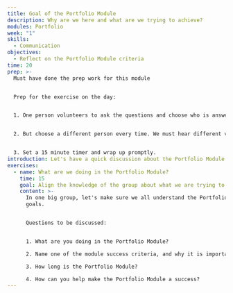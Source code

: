 ```yaml
---
title: Goal of the Portfolio Module
description: Why are we here and what are we trying to achieve?
modules: Portfolio
week: "1"
skills:
  - Communication
objectives:
  - Reflect on the Portfolio Module criteria
time: 20
prep: >-
  Must have done the prep work for this module


  Prep for the exercise on the day:


  1. One person volunteers to ask the questions and choose who is answering them. You can ask each question several times.


  2. But choose a different person every time. We must hear different voices!


  3. Set a 15 minute timer and wrap up promptly.
introduction: Let's have a quick discussion about the Portfolio Module!
exercises:
  - name: What are we doing in the Portfolio Module?
    time: 15
    goal: Align the knowledge of the group about what we are trying to achieve
    content: >-
      In one big group, let's make sure we all understand the Portfolio Module's
      goals.


      Questions to be discussed:


      1. What are you doing in the Portfolio Module?

      2. Name one of the module success criteria, and why it is important?

      3. How long is the Portfolio Module?

      4. How can you help make the Portfolio Module a success?
---
```

